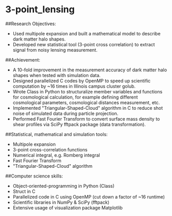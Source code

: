 # 3-point_lensing
##Research Objectives:
- Used multipole expansion and built a mathematical model to describe dark matter halo shapes.  
- Developed new statistical tool (3-point cross correlation) to extract signal from noisy lensing measurement.

##Achievement:
- A 10-fold improvement in the measurement accuracy of dark matter halo shapes when tested with simulation data.  
- Designed parallelized C codes by OpenMP to speed up scientific computation by ~16 times in Illinois campus cluster golub.  
- Wrote Class in Python to structuralize member variables and functions for cosmological calculation, for example defining different cosmological parameters, cosmological distances measurement, etc.  
- Implemented "Triangular-Shaped-Cloud" algorithm in C to reduce shot noise of simulated data during particle projection.  
- Performed Fast Fourier Transform to convert surface mass density to shear profiles via SciPy fftpack package (data transformation).

##Statistical, mathematical and simulation tools:  
- Multipole expansion  
- 3-point cross-correlation functions  
- Numerical integral, e.g. Romberg integral
- Fast Fourier Transform  
- "Triangular-Shaped-Cloud" algorithm

##Computer science skills:  
- Object-oriented-programming in Python (Class)
- Struct in C
- Parallelized code in C using OpenMP (cut down a factor of ~16 runtime)
- Scientific libraries in NumPy & SciPy (fftpack)
- Extensive usage of visualization package Matplotlib
